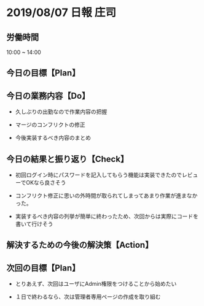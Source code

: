 # 2019/08/07 日報 庄司

## 労働時間

10:00 ~ 14:00

## 今日の目標【Plan】

## 今日の業務内容【Do】

- 久しぶりの出勤なので作業内容の把握

- マージのコンフリクトの修正

- 今後実装するべき内容のまとめ

## 今日の結果と振り返り【Check】

- 初回ログイン時にパスワードを記入してもらう機能は実装できたのでレビューでOKなら良さそう

- コンフリクト修正に思いの外時間が取られてしまってあまり作業が進まなかった。

- 実装するべき内容の列挙が簡単に終わったため、次回からは実際にコードを書いて行けそう

## 解決するための今後の解決策【Action】

## 次回の目標【Plan】

- とりあえず、次回はユーザにAdmin権限をつけることから始めたい

- １日で終わるなら、次は管理者専用ページの作成を取り組む
